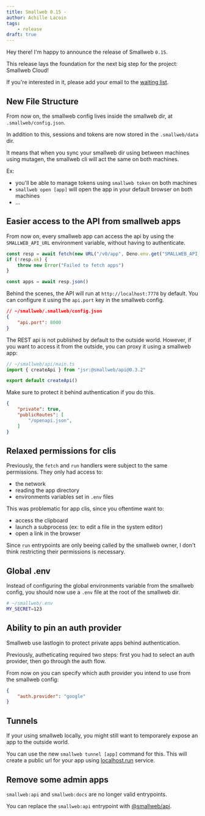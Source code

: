 ```yaml
---
title: Smallweb 0.15 -
author: Achille Lacoin
tags:
    - release
draft: true
---
```


Hey there! I'm happy to announce the release of Smallweb `0.15`.

This release lays the foundation for the next big step for the project: Smallweb Cloud!

If you're interested in it, please add your email to the [waiting list](https://cloud.smallweb.run).

<!-- more -->

## New File Structure

From now on, the smallweb config lives inside the smallweb dir, at `.smallweb/config.json`.

In addition to this, sessions and tokens are now stored in the `.smallweb/data` dir.

It means that when you sync your smallweb dir using between machines using mutagen, the smallweb cli will act the same on both machines.

Ex:

- you'll be able to manage tokens using `smallweb token` on both machines
- `smallweb open [app]` will open the app in your default browser on both machines
- ...

## Easier access to the API from smallweb apps

From now on, every smallweb app can access the api by using the `SMALLWEB_API_URL` environment variable, without having to authenticate.

```ts
const resp = await fetch(new URL("/v0/app", Deno.env.get("SMALLWEB_API_URL")))
if (!resp.ok) {
    throw new Error("Failed to fetch apps")
}

const apps = await resp.json()
```

Behind the scenes, the API will run at `http://localhost:7778` by default. You can configure it using the `api.port` key in the smallweb config.

```json
// ~/smallweb/.smallweb/config.json
{
    "api.port": 8000
}
```

The REST api is not published by default to the outside world. However, if you want to access it from the outside, you can proxy it using a smallweb app:

```ts
// ~/smallweb/api/main.ts
import { createApi } from "jsr:@smallweb/api@0.3.2"

export default createApi()
```

Make sure to protect it behind authentication if you do this.

```json
{
    "private": true,
    "publicRoutes": [
        "/openapi.json",
    ]
}
```

## Relaxed permissions for clis

Previously, the `fetch` and `run` handlers were subject to the same permissions. They only had access to:

- the network
- reading the app directory
- environments variables set in `.env` files

This was problematic for app clis, since you oftentime want to:

- access the clipboard
- launch a subprocess (ex: to edit a file in the system editor)
- open a link in the browser

Since `run` entrypoints are only beeing called by the smallweb owner, I don't think restricting their permissions is necessary.

## Global .env

Instead of configuring the global environments variable from the smallweb config, you should now use a `.env` file at the root of the smallweb dir.

```sh
# ~/smallweb/.env
MY_SECRET=123
```

## Ability to pin an auth provider

Smallweb use lastlogin to protect private apps behind authentication.

Previously, autheticating required two steps: first you had to select an auth provider, then go through the auth flow.

From now on you can specify which auth provider you intend to use from the smallweb config:

```json
{
    "auth.provider": "google"
}
```

## Tunnels

If your using smallweb locally, you might still want to temporarely expose an app to the outside world.

You can use the new `smallweb tunnel [app]` command for this. This will create a public url for your app using [localhost.run](https://localhost.run) service.

## Remove some admin apps

`smallweb:api` and `smallweb:docs` are no longer valid entrypoints.

You can replace the `smallweb:api` entrypoint with [@smallweb/api](https://jsr.io/@smallweb/api).
